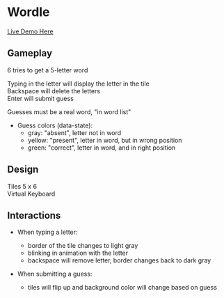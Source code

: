 # Wordle
[Live Demo Here](https://roufy235.github.io/wordle/)

## Gameplay
6 tries to get a 5-letter word

Typing in the letter will display the letter in the tile <br>
Backspace will delete the letters <br>
Enter will submit guess <br>

Guesses must be a real word, "in word list" <br>
* Guess colors (data-state): <br>
    - gray: "absent", letter not in word <br>
    - yellow: "present", letter in word, but in wrong position <br>
    - green: "correct", letter in word, and in right position <br>

## Design
Tiles 5 x 6 <br>
Virtual Keyboard <br>
## Interactions
* When typing a letter: <br>
    - border of the tile changes to light gray <br>
    - blinking in animation with the letter <br>
    - backspace will remove letter, border changes back to dark gray <br>

* When submitting a guess: <br>
    - tiles will flip up and background color will change based on guess <br>

